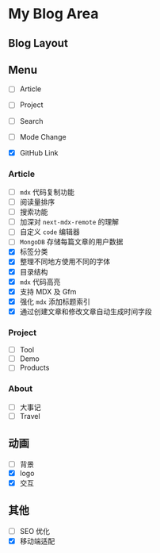 # My Blog Area

## Blog Layout

## Menu

- [ ] Article
- [ ] Project
- [ ] Search

- [ ] Mode Change
- [x] GitHub Link

### Article

- [ ] `mdx` 代码复制功能
- [ ] 阅读量排序
- [ ] 搜索功能
- [ ] 加深对 `next-mdx-remote` 的理解
- [ ] 自定义 `code` 编辑器
- [ ] `MongoDB` 存储每篇文章的用户数据
- [x] 标签分类
- [x] 整理不同地方使用不同的字体
- [x] 目录结构
- [x] `mdx` 代码高亮
- [x] 支持 MDX 及 Gfm
- [x] 强化 `mdx` 添加标题索引
- [x] 通过创建文章和修改文章自动生成时间字段

### Project

- [ ] Tool
- [ ] Demo
- [ ] Products

### About

- [ ] 大事记
- [ ] Travel

## 动画

- [ ] 背景
- [x] logo
- [x] 交互

## 其他

- [ ] SEO 优化
- [x] 移动端适配
